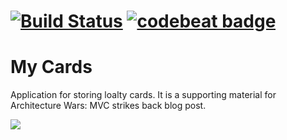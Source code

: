 # [![Build Status](https://travis-ci.org/swiftingio/architecture-wars-mvc.svg?branch=master)](https://travis-ci.org/swiftingio/architecture-wars-mvc) [![codebeat badge](https://codebeat.co/badges/31d73f22-9469-420d-b019-e8150027432f)](https://codebeat.co/projects/github-com-swiftingio-architecture-wars-mvc) 
# My Cards

Application for storing loalty cards. It is a supporting material for Architecture Wars: MVC strikes back blog post.

![](https://raw.githubusercontent.com/swiftingio/blog/%2341-MVC-strikes-back/5.png)
